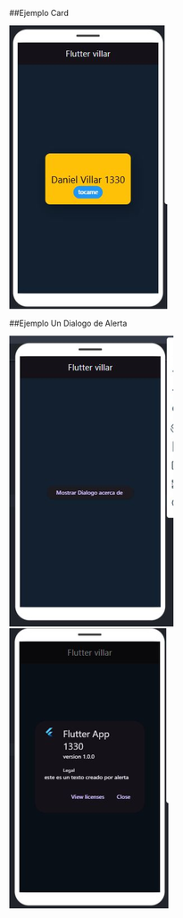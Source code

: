 ##Ejemplo Card

![la tarjeta](card.jpg)

##Ejemplo Un Dialogo de Alerta

![la tarjeta](dialogo.jpg)
![la tarjeta](dialogor.jpg)